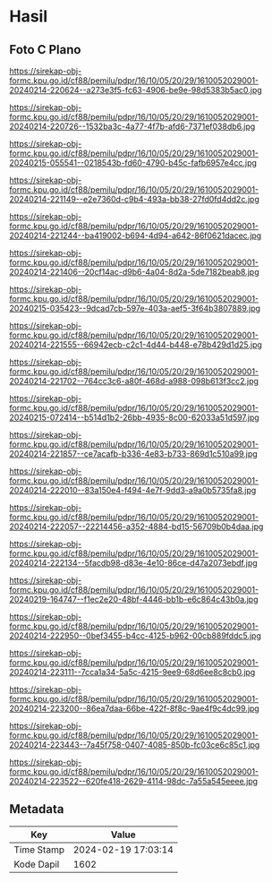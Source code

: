 # Hasil

## Foto C Plano

https://sirekap-obj-formc.kpu.go.id/cf88/pemilu/pdpr/16/10/05/20/29/1610052029001-20240214-220624--a273e3f5-fc63-4906-be9e-98d5383b5ac0.jpg

https://sirekap-obj-formc.kpu.go.id/cf88/pemilu/pdpr/16/10/05/20/29/1610052029001-20240214-220726--1532ba3c-4a77-4f7b-afd6-7371ef038db6.jpg

https://sirekap-obj-formc.kpu.go.id/cf88/pemilu/pdpr/16/10/05/20/29/1610052029001-20240215-055541--0218543b-fd60-4790-b45c-fafb6957e4cc.jpg

https://sirekap-obj-formc.kpu.go.id/cf88/pemilu/pdpr/16/10/05/20/29/1610052029001-20240214-221149--e2e7360d-c9b4-493a-bb38-27fd0fd4dd2c.jpg

https://sirekap-obj-formc.kpu.go.id/cf88/pemilu/pdpr/16/10/05/20/29/1610052029001-20240214-221244--ba419002-b694-4d94-a642-86f0621dacec.jpg

https://sirekap-obj-formc.kpu.go.id/cf88/pemilu/pdpr/16/10/05/20/29/1610052029001-20240214-221406--20cf14ac-d9b6-4a04-8d2a-5de7182beab8.jpg

https://sirekap-obj-formc.kpu.go.id/cf88/pemilu/pdpr/16/10/05/20/29/1610052029001-20240215-035423--9dcad7cb-597e-403a-aef5-3f64b3807889.jpg

https://sirekap-obj-formc.kpu.go.id/cf88/pemilu/pdpr/16/10/05/20/29/1610052029001-20240214-221555--66942ecb-c2c1-4d44-b448-e78b429d1d25.jpg

https://sirekap-obj-formc.kpu.go.id/cf88/pemilu/pdpr/16/10/05/20/29/1610052029001-20240214-221702--764cc3c6-a80f-468d-a988-098b613f3cc2.jpg

https://sirekap-obj-formc.kpu.go.id/cf88/pemilu/pdpr/16/10/05/20/29/1610052029001-20240215-072414--b514d1b2-26bb-4935-8c00-62033a51d597.jpg

https://sirekap-obj-formc.kpu.go.id/cf88/pemilu/pdpr/16/10/05/20/29/1610052029001-20240214-221857--ce7acafb-b336-4e83-b733-869d1c510a99.jpg

https://sirekap-obj-formc.kpu.go.id/cf88/pemilu/pdpr/16/10/05/20/29/1610052029001-20240214-222010--83a150e4-f494-4e7f-9dd3-a9a0b5735fa8.jpg

https://sirekap-obj-formc.kpu.go.id/cf88/pemilu/pdpr/16/10/05/20/29/1610052029001-20240214-222057--22214456-a352-4884-bd15-56709b0b4daa.jpg

https://sirekap-obj-formc.kpu.go.id/cf88/pemilu/pdpr/16/10/05/20/29/1610052029001-20240214-222134--5facdb98-d83e-4e10-86ce-d47a2073ebdf.jpg

https://sirekap-obj-formc.kpu.go.id/cf88/pemilu/pdpr/16/10/05/20/29/1610052029001-20240219-164747--f1ec2e20-48bf-4446-bb1b-e6c864c43b0a.jpg

https://sirekap-obj-formc.kpu.go.id/cf88/pemilu/pdpr/16/10/05/20/29/1610052029001-20240214-222950--0bef3455-b4cc-4125-b962-00cb889fddc5.jpg

https://sirekap-obj-formc.kpu.go.id/cf88/pemilu/pdpr/16/10/05/20/29/1610052029001-20240214-223111--7cca1a34-5a5c-4215-9ee9-68d6ee8c8cb0.jpg

https://sirekap-obj-formc.kpu.go.id/cf88/pemilu/pdpr/16/10/05/20/29/1610052029001-20240214-223200--86ea7daa-66be-422f-8f8c-9ae4f9c4dc99.jpg

https://sirekap-obj-formc.kpu.go.id/cf88/pemilu/pdpr/16/10/05/20/29/1610052029001-20240214-223443--7a45f758-0407-4085-850b-fc03ce6c85c1.jpg

https://sirekap-obj-formc.kpu.go.id/cf88/pemilu/pdpr/16/10/05/20/29/1610052029001-20240214-223522--620fe418-2629-4114-98dc-7a55a545eeee.jpg


## Metadata

| Key        | Value               |
| ---------- | ------------------- |
| Time Stamp | 2024-02-19 17:03:14 |
| Kode Dapil | 1602                |



